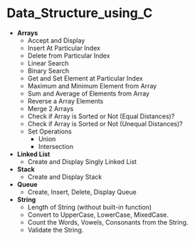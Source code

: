 # Data_Structure_using_C

- **Arrays**
	- Accept and Display
	- Insert At Particular Index
	- Delete from Particular Index
	- Linear Search
	- Binary Search
	- Get and Set Element at Particular Index
	- Maximum and Minimum Element from Array
	- Sum and Average of Elements from Array
	- Reverse a Array Elements
	- Merge 2 Arrays
	- Check if Array is Sorted or Not (Equal Distances)?
	- Check if Array is Sorted or Not (Unequal Distances)?
	- Set Operations
		- Union 
		- Intersection
- **Linked List** 
	- Create and Display Singly Linked List
- **Stack**
	- Create and Display Stack
- **Queue**
	- Create, Insert, Delete, Display Queue
- **String**
	- Length of String (without built-in function)
	- Convert to UpperCase, LowerCase, MixedCase.
	- Count the Words, Vowels, Consonants from the String.
	- Validate the String.
